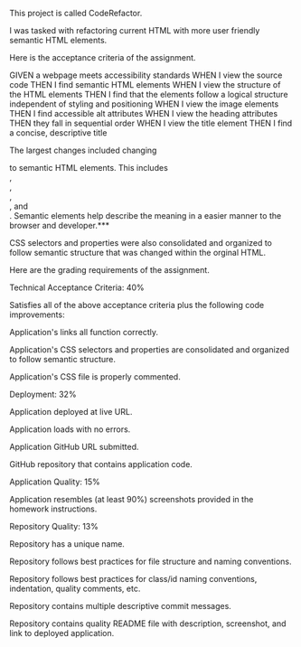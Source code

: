 This project is called CodeRefactor.

I was tasked with refactoring current HTML with more user friendly semantic HTML elements.

Here is the acceptance criteria of the assignment.

GIVEN a webpage meets accessibility standards
WHEN I view the source code
THEN I find semantic HTML elements
WHEN I view the structure of the HTML elements
THEN I find that the elements follow a logical structure independent of styling and positioning
WHEN I view the image elements
THEN I find accessible alt attributes
WHEN I view the heading attributes
THEN they fall in sequential order
WHEN I view the title element
THEN I find a concise, descriptive title

The largest changes included changing <div> to semantic HTML elements. This includes <main> , <section> , <nav> , <aside> , and <footer>.
Semantic elements help describe the meaning in a easier manner to the browser and developer.\*\*\*

CSS selectors and properties were also consolidated and organized to follow semantic structure that was changed within the orginal HTML.

Here are the grading requirements of the assignment.

Technical Acceptance Criteria: 40%

Satisfies all of the above acceptance criteria plus the following code improvements:

Application's links all function correctly.

Application's CSS selectors and properties are consolidated and organized to follow semantic structure.

Application's CSS file is properly commented.

Deployment: 32%

Application deployed at live URL.

Application loads with no errors.

Application GitHub URL submitted.

GitHub repository that contains application code.

Application Quality: 15%

Application resembles (at least 90%) screenshots provided in the homework instructions.

Repository Quality: 13%

Repository has a unique name.

Repository follows best practices for file structure and naming conventions.

Repository follows best practices for class/id naming conventions, indentation, quality comments, etc.

Repository contains multiple descriptive commit messages.

Repository contains quality README file with description, screenshot, and link to deployed application.

<link href= "Coderefactor/CodeRefactorImage.png">
